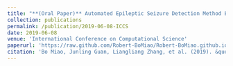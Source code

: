 ```yaml
---
title: "**(Oral Paper)** Automated Epileptic Seizure Detection Method Based on the Multi-attribute EEG Feature Pool and mRMR Feature Selection Method"
collection: publications
permalink: /publication/2019-06-08-ICCS
date: 2019-06-08
venue: 'International Conference on Computational Science'
paperurl: 'https://raw.github.com/Robert-BoMiao/Robert-BoMiao.github.io/master/_publications/papers/ICCS2019.pdf'
citation: 'Bo Miao, Junling Guan, Liangliang Zhang, et al. (2019). &quot; Automated Epileptic Seizure Detection Method Based on the Multi-attribute EEG Feature Pool and mRMR Feature Selection Method.&quot; <i>International Conference on Computational Science</i>. pp. 45-59.'
---
```

